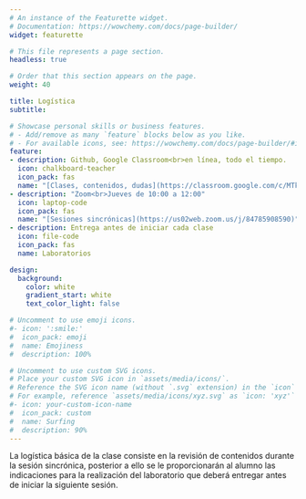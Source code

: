 ```yaml
---
# An instance of the Featurette widget.
# Documentation: https://wowchemy.com/docs/page-builder/
widget: featurette

# This file represents a page section.
headless: true

# Order that this section appears on the page.
weight: 40

title: Logística
subtitle:

# Showcase personal skills or business features.
# - Add/remove as many `feature` blocks below as you like.
# - For available icons, see: https://wowchemy.com/docs/page-builder/#icons
feature:
- description: Github, Google Classroom<br>en línea, todo el tiempo.
  icon: chalkboard-teacher
  icon_pack: fas
  name: "[Clases, contenidos, dudas](https://classroom.google.com/c/MTk0ODUzMDYzODc1)."
- description: "Zoom<br>Jueves de 10:00 a 12:00"
  icon: laptop-code
  icon_pack: fas
  name: "[Sesiones sincrónicas](https://us02web.zoom.us/j/84785908590)"
- description: Entrega antes de iniciar cada clase
  icon: file-code
  icon_pack: fas
  name: Laboratorios

design:
  background:
    color: white
    gradient_start: white
    text_color_light: false

# Uncomment to use emoji icons.
#- icon: ':smile:'
#  icon_pack: emoji
#  name: Emojiness
#  description: 100% 

# Uncomment to use custom SVG icons.
# Place your custom SVG icon in `assets/media/icons/`.
# Reference the SVG icon name (without `.svg` extension) in the `icon` field.
# For example, reference `assets/media/icons/xyz.svg` as `icon: 'xyz'`
#- icon: your-custom-icon-name
#  icon_pack: custom
#  name: Surfing
#  description: 90%
---
```


La logística básica de la clase consiste en la revisión de contenidos durante 
la sesión sincrónica, posterior a ello se le proporcionarán al alumno las 
indicaciones para la realización del laboratorio que deberá entregar antes de 
iniciar la siguiente sesión.

